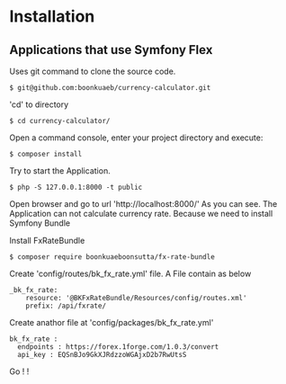 Installation
============

Applications that use Symfony Flex
----------------------------------
Uses git command to clone the source code.

    $ git@github.com:boonkuaeb/currency-calculator.git

'cd' to directory

    $ cd currency-calculator/


Open a command console, enter your project directory and execute:


    $ composer install

Try to start the Application.

    $ php -S 127.0.0.1:8000 -t public 


Open browser and go to url 'http://localhost:8000/'
As you can see. The Application can not calculate currency rate.
Because we need to install Symfony Bundle

Install FxRateBundle 

    $ composer require boonkuaeboonsutta/fx-rate-bundle
    
    
    
Create 'config/routes/bk_fx_rate.yml' file. A File contain as below

    _bk_fx_rate:
        resource: '@BKFxRateBundle/Resources/config/routes.xml'
        prefix: /api/fxrate/

    
Create anathor file at 'config/packages/bk_fx_rate.yml'

    bk_fx_rate :
      endpoints : https://forex.1forge.com/1.0.3/convert
      api_key : EQSnBJo9GkXJRdzzoWGAjxD2b7RwUtsS
      
Go ! !